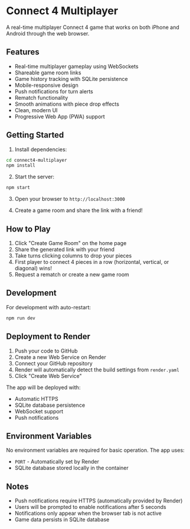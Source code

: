 # Connect 4 Multiplayer

A real-time multiplayer Connect 4 game that works on both iPhone and Android through the web browser.

## Features

- Real-time multiplayer gameplay using WebSockets
- Shareable game room links
- Game history tracking with SQLite persistence
- Mobile-responsive design
- Push notifications for turn alerts
- Rematch functionality
- Smooth animations with piece drop effects
- Clean, modern UI
- Progressive Web App (PWA) support

## Getting Started

1. Install dependencies:
```bash
cd connect4-multiplayer
npm install
```

2. Start the server:
```bash
npm start
```

3. Open your browser to `http://localhost:3000`

4. Create a game room and share the link with a friend!

## How to Play

1. Click "Create Game Room" on the home page
2. Share the generated link with your friend
3. Take turns clicking columns to drop your pieces
4. First player to connect 4 pieces in a row (horizontal, vertical, or diagonal) wins!
5. Request a rematch or create a new game room

## Development

For development with auto-restart:
```bash
npm run dev
```

## Deployment to Render

1. Push your code to GitHub
2. Create a new Web Service on Render
3. Connect your GitHub repository
4. Render will automatically detect the build settings from `render.yaml`
5. Click "Create Web Service"

The app will be deployed with:
- Automatic HTTPS
- SQLite database persistence
- WebSocket support
- Push notifications

## Environment Variables

No environment variables are required for basic operation. The app uses:
- `PORT` - Automatically set by Render
- SQLite database stored locally in the container

## Notes

- Push notifications require HTTPS (automatically provided by Render)
- Users will be prompted to enable notifications after 5 seconds
- Notifications only appear when the browser tab is not active
- Game data persists in SQLite database